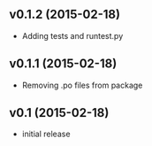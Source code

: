 v0.1.2 (2015-02-18)
----
* Adding tests and runtest.py

v0.1.1 (2015-02-18)
----
* Removing .po files from package

v0.1 (2015-02-18)
----
* initial release